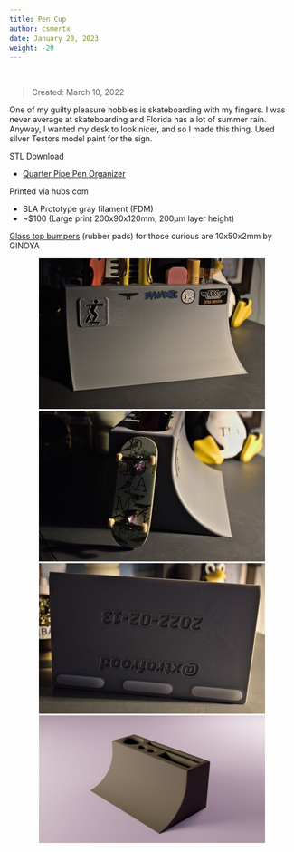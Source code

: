 ```yaml
---
title: Pen Cup
author: csmertx
date: January 20, 2023
weight: -20
---
```


<br />

> Created: March 10, 2022

One of my guilty pleasure hobbies is skateboarding with my fingers. I was never average at skateboarding and Florida has a lot of summer rain. Anyway, I wanted my desk to look nicer, and so I made this thing. Used silver Testors model paint for the sign.

STL Download
- [Quarter Pipe Pen Organizer](/Blog/stuff/stls/quarterpipe_pen_organizer.stl)

Printed via hubs.com
- SLA Prototype gray filament (FDM)
- ~$100 (Large print 200x90x120mm, 200μm layer height)

[Glass top bumpers](https://a.co/d/01o4flW) (rubber pads) for those curious are 10x50x2mm by GINOYA

<div style="text-align: center;">

![albumimg](/Blog/stuff/images/penc_front_blank_style.jpg "Quater Pipe Pen Organizer - front")
![albumimg](/Blog/stuff/images/penc_side_blank_style.jpg "Quater Pipe Pen Organizer - side")
![albumimg](/Blog/stuff/images/penc_back_blank_style.jpg "Quater Pipe Pen Organizer - back")
![albumimg](/Blog/stuff/images/penc_render.png "Quater Pipe Pen Organizer - Fusion 360 render")
<br />

</div>

